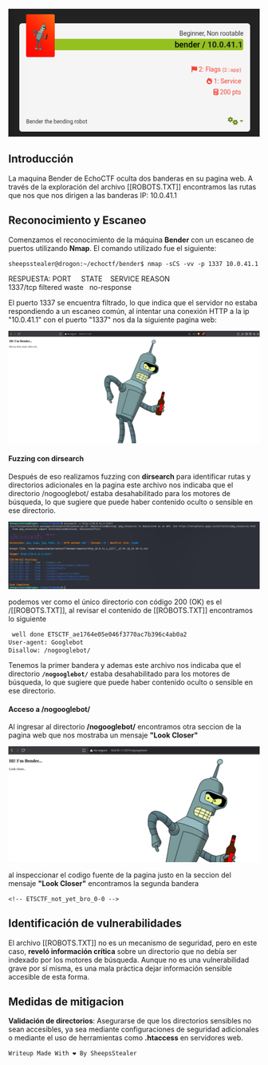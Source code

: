 ![bender1](https://raw.githubusercontent.com/Juno0w0/echoCTF_Writeups/refs/heads/main/Writeups/bender/bender1.png)
## Introducción

La maquina Bender de EchoCTF oculta dos banderas en su pagina web. A través de la exploración del archivo [[ROBOTS.TXT]] encontramos las rutas que nos que nos dirigen a las banderas 
IP: 10.0.41.1
## Reconocimiento y Escaneo 

Comenzamos el reconocimiento de la máquina **Bender** con un escaneo de puertos utilizando **Nmap**. El comando utilizado fue el siguiente:

	sheepsstealer@drogon:~/echoctf/bender$ nmap -sCS -vv -p 1337 10.0.41.1

RESPUESTA:
	PORT     STATE    SERVICE REASON  
	1337/tcp filtered waste   no-response

El puerto 1337 se encuentra filtrado, lo que indica que el servidor no estaba respondiendo a un escaneo común, al intentar una conexión HTTP a la ip  "10.0.41.1" con el puerto "1337" nos da la siguiente pagina web:

![bender2](https://raw.githubusercontent.com/Juno0w0/echoCTF_Writeups/refs/heads/main/Writeups/bender/bender2.png)

#### Fuzzing con dirsearch 
Después de eso realizamos fuzzing con **dirsearch** para identificar rutas y directorios adicionales en la pagina este archivo nos indicaba que el directorio /nogooglebot/ estaba desahabilitado para los motores de búsqueda, lo que sugiere que puede haber contenido oculto o sensible en ese directorio.

![bender3](https://raw.githubusercontent.com/Juno0w0/echoCTF_Writeups/refs/heads/main/Writeups/bender/bender3.png)

podemos ver como el único directorio con código 200 (OK) es el /[[ROBOTS.TXT]], al revisar el contenido de [[ROBOTS.TXT]] encontramos lo siguiente

	 well done ETSCTF_ae1764e05e046f3770ac7b396c4ab0a2
	User-agent: Googlebot
	Disallow: /nogooglebot/

Tenemos la primer bandera  y ademas este archivo nos indicaba que el directorio **`/nogooglebot/`** estaba desahabilitado para los motores de búsqueda, lo que sugiere que puede haber contenido oculto o sensible en ese directorio.
#### Acceso a **/nogooglebot/** 
Al ingresar al directorio __/nogooglebot/__ encontramos otra seccion de la pagina web que nos mostraba un mensaje **"Look Closer"** 

![Bender Screenshot 4](https://raw.githubusercontent.com/Juno0w0/echoCTF_Writeups/refs/heads/main/Writeups/bender/bender4.png)

al inspeccionar el codigo fuente de la pagina justo en la seccion del mensaje **"Look Closer"** encontramos la segunda bandera 

	<!-- ETSCTF_not_yet_bro_0-0 -->

## Identificación de vulnerabilidades

El archivo [[ROBOTS.TXT]] no es un mecanismo de seguridad, pero en este caso, **reveló información crítica** sobre un directorio que no debía ser indexado por los motores de búsqueda. Aunque no es una vulnerabilidad grave por sí misma, es una mala práctica dejar información sensible accesible de esta forma.

## Medidas de mitigacion 

**Validación de directorios**: Asegurarse de que los directorios sensibles no sean accesibles, ya sea mediante configuraciones de seguridad adicionales o mediante el uso de herramientas como **.htaccess** en servidores web.

```c
Writeup Made With ❤️ By SheepsStealer
```